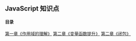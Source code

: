 ## JavaScript 知识点

#### 目录

[第一章《作用域的理解》](./scope/index.md)
[第二章《变量函数提升》](./promote/index.md)
[第二章《闭包》](./closure/index.md)